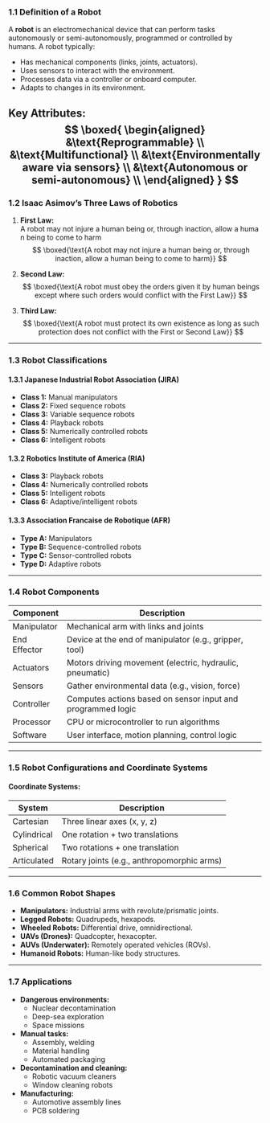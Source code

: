 ### **1.1 Definition of a Robot**

A **robot** is an electromechanical device that can perform tasks autonomously or semi-autonomously, programmed or controlled by humans. A robot typically:

- Has mechanical components (links, joints, actuators).
- Uses sensors to interact with the environment.
- Processes data via a controller or onboard computer.
- Adapts to changes in its environment.

**Key Attributes:**
$$
\boxed{ \begin{aligned} &\text{Reprogrammable} \\ &\text{Multifunctional} \\ &\text{Environmentally aware via sensors} \\ &\text{Autonomous or semi-autonomous} \\ \end{aligned} }
$$
---

### **1.2 Isaac Asimov’s Three Laws of Robotics**

1. **First Law:**
A robot may not injure a human being or, through inaction, allow a human being to come to harm
$$
\boxed{\text{A robot may not injure a human being or, through inaction, allow a human being to come to harm}}
$$

2. **Second Law:**
$$
\boxed{\text{A robot must obey the orders given it by human beings except where such orders would conflict with the First Law}}
$$
3. **Third Law:**
$$
\boxed{\text{A robot must protect its own existence as long as such protection does not conflict with the First or Second Law}}
$$

---

### **1.3 Robot Classifications**

#### **1.3.1 Japanese Industrial Robot Association (JIRA)**
- **Class 1:** Manual manipulators
- **Class 2:** Fixed sequence robots
- **Class 3:** Variable sequence robots
- **Class 4:** Playback robots
- **Class 5:** Numerically controlled robots
- **Class 6:** Intelligent robots
#### **1.3.2 Robotics Institute of America (RIA)**
- **Class 3:** Playback robots
- **Class 4:** Numerically controlled robots
- **Class 5:** Intelligent robots
- **Class 6:** Adaptive/intelligent robots
#### **1.3.3 Association Francaise de Robotique (AFR)**
- **Type A:** Manipulators
- **Type B:** Sequence-controlled robots
- **Type C:** Sensor-controlled robots
- **Type D:** Adaptive robots
---
### **1.4 Robot Components**

|Component|Description|
|---|---|
|Manipulator|Mechanical arm with links and joints|
|End Effector|Device at the end of manipulator (e.g., gripper, tool)|
|Actuators|Motors driving movement (electric, hydraulic, pneumatic)|
|Sensors|Gather environmental data (e.g., vision, force)|
|Controller|Computes actions based on sensor input and programmed logic|
|Processor|CPU or microcontroller to run algorithms|
|Software|User interface, motion planning, control logic|

---
### **1.5 Robot Configurations and Coordinate Systems**
#### **Coordinate Systems:**

| System      | Description                                |
| ----------- | ------------------------------------------ |
| Cartesian   | Three linear axes (x, y, z)                |
| Cylindrical | One rotation + two translations            |
| Spherical   | Two rotations + one translation            |
| Articulated | Rotary joints (e.g., anthropomorphic arms) |

---
### **1.6 Common Robot Shapes**
- **Manipulators:** Industrial arms with revolute/prismatic joints.
- **Legged Robots:** Quadrupeds, hexapods.
- **Wheeled Robots:** Differential drive, omnidirectional.
- **UAVs (Drones):** Quadcopter, hexacopter.
- **AUVs (Underwater):** Remotely operated vehicles (ROVs).
- **Humanoid Robots:** Human-like body structures.

---
### **1.7 Applications**

- **Dangerous environments:**
	- Nuclear decontamination
	- Deep-sea exploration
	- Space missions
- **Manual tasks:**
	- Assembly, welding
	- Material handling
	- Automated packaging
- **Decontamination and cleaning:**
	- Robotic vacuum cleaners
	- Window cleaning robots
- **Manufacturing:**
	- Automotive assembly lines
	- PCB soldering